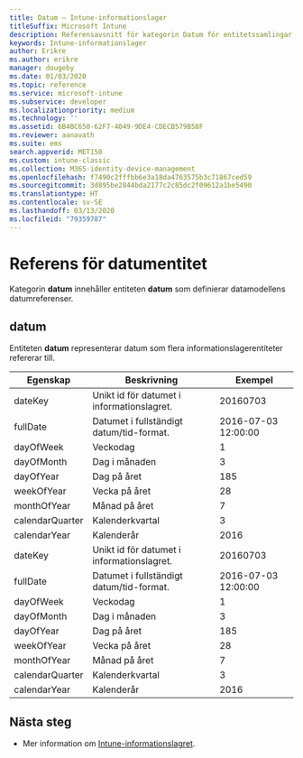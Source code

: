 ```yaml
---
title: Datum – Intune-informationslager
titleSuffix: Microsoft Intune
description: Referensavsnitt för kategorin Datum för entitetssamlingar i API:et för Intune-informationslager.
keywords: Intune-informationslager
author: Erikre
ms.author: erikre
manager: dougeby
ms.date: 01/03/2020
ms.topic: reference
ms.service: microsoft-intune
ms.subservice: developer
ms.localizationpriority: medium
ms.technology: ''
ms.assetid: 6B4BC650-62F7-4049-9DE4-CDECB579B58F
ms.reviewer: aanavath
ms.suite: ems
search.appverid: MET150
ms.custom: intune-classic
ms.collection: M365-identity-device-management
ms.openlocfilehash: f7490c2fffbb6e3a18da4763575b3c71867ced59
ms.sourcegitcommit: 3d895be2844bda2177c2c85dc2f09612a1be5490
ms.translationtype: HT
ms.contentlocale: sv-SE
ms.lasthandoff: 03/13/2020
ms.locfileid: "79359787"
---
```

# <a name="reference-for-dates-entity"></a>Referens för datumentitet

Kategorin **datum** innehåller entiteten **datum** som definierar datamodellens datumreferenser.

## <a name="dates"></a>datum

Entiteten **datum** representerar datum som flera informationslagerentiteter refererar till.


|    Egenskap     |                      Beskrivning                       |       Exempel        |
|-----------------|--------------------------------------------------------|----------------------|
|     dateKey     | Unikt id för datumet i informationslagret. |       20160703       |
|    fullDate     |    Datumet i fullständigt datum/tid-format.     | 2016-07-03 12:00:00 |
|    dayOfWeek    |                      Veckodag                       |          1           |
|   dayOfMonth    |                      Dag i månaden                      |          3           |
|    dayOfYear    |                      Dag på året                       |         185          |
|   weekOfYear    |                      Vecka på året                      |          28          |
|   monthOfYear   |                   Månad på året                    |          7           |
| calendarQuarter |                    Kalenderkvartal                    |          3           |
|  calendarYear   |                     Kalenderår                      |         2016         |
|     dateKey     | Unikt id för datumet i informationslagret. |       20160703       |
|    fullDate     |    Datumet i fullständigt datum/tid-format.     | 2016-07-03 12:00:00 |
|    dayOfWeek    |                      Veckodag                       |          1           |
|   dayOfMonth    |                      Dag i månaden                      |          3           |
|    dayOfYear    |                      Dag på året                       |         185          |
|   weekOfYear    |                      Vecka på året                      |          28          |
|   monthOfYear   |                   Månad på året                    |          7           |
| calendarQuarter |                    Kalenderkvartal                    |          3           |
|  calendarYear   |                     Kalenderår                      |         2016         |

## <a name="next-steps"></a>Nästa steg

- Mer information om [Intune-informationslagret](reports-nav-create-intune-reports.md).

